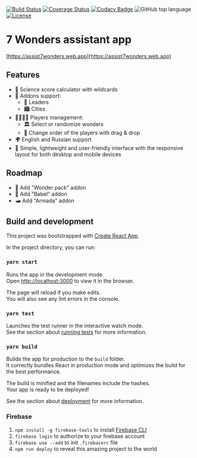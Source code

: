 [![Build Status](https://travis-ci.org/kirillunlimited/assist7wonders.svg?branch=master)](https://travis-ci.com/kirillunlimited/assist7wonders)
[![Coverage Status](https://coveralls.io/repos/github/kirillunlimited/assist7wonders/badge.svg?branch=master)](https://coveralls.io/github/kirillunlimited/assist7wonders?branch=master)
[![Codacy Badge](https://api.codacy.com/project/badge/Grade/4b5baa33b48e4995b5adc37a65cae574)](https://app.codacy.com/gh/kirillunlimited/assist7wonders?utm_source=github.com&utm_medium=referral&utm_content=kirillunlimited/assist7wonders&utm_campaign=Badge_Grade_Settings)
![GitHub top language](https://img.shields.io/github/languages/top/kirillunlimited/assist7wonders)
[![License](https://img.shields.io/github/license/kirillunlimited/assist7wonders)](https://github.com/kirillunlimited/assist7wonders/blob/master/LICENSE.md)

# 7 Wonders assistant app

[https://assist7wonders.web.app](https://assist7wonders.web.app)

## Features
* 🧪 Science score calculator with wildcards
* 🧩 Addons support:
  * 🦸 Leaders
  * 🏙️ Cities
* 👨‍👩‍👧‍👦 Players management:
  * 🏛 Select or randomize wonders
  * 🔄 Change order of the players with drag & drop
* 🌍 English and Russian support
* 📱 Simple, lightweight and user-friendly interface with the responsive layout for both desktop and mobile devices

## Roadmap
* 🗿 Add "Wonder pack" addon
* 🗼 Add "Babel" addon
* 🛥️ Add "Armada" addon

## Build and development

This project was bootstrapped with [Create React App](https://github.com/facebook/create-react-app).

In the project directory, you can run:

### `yarn start`

Runs the app in the development mode.\
Open [http://localhost:3000](http://localhost:3000) to view it in the browser.

The page will reload if you make edits.\
You will also see any lint errors in the console.

### `yarn test`

Launches the test runner in the interactive watch mode.\
See the section about [running tests](https://facebook.github.io/create-react-app/docs/running-tests) for more information.

### `yarn build`

Builds the app for production to the `build` folder.\
It correctly bundles React in production mode and optimizes the build for the best performance.

The build is minified and the filenames include the hashes.\
Your app is ready to be deployed!

See the section about [deployment](https://facebook.github.io/create-react-app/docs/deployment) for more information.

### Firebase
1. `npm install -g firebase-tools` to install [Firebase CLI](https://github.com/firebase/firebase-tools)
2. `firebase login` to authorize to your firebase account
3. `firebase use --add` to init `.firebaserc` file
4. `npm run deploy` to reveal this amazing project to the world
